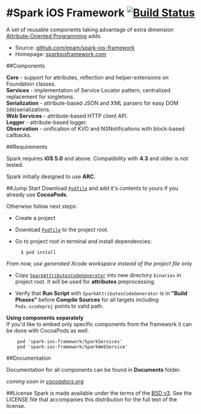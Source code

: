 #Spark iOS Framework [![Build Status](https://magnum.travis-ci.com/epam/spark-ios-framework.png?token=o3R2wxGct9xoZkZhni3K&branch=dev)](https://magnum.travis-ci.com/epam/spark-ios-framework)
===================
A set of reusable components taking advantage of extra dimension [Attribute-Oriented Programming](https://en.wikipedia.org/wiki/Attribute-oriented_programming) adds.

* Source: [github.com/epam/spark-ios-framework](github.com/epam/spark-ios-framework)
* Homepage: [sparkiosframework.com](http://sparkiosframework.com)


##Components

**Core** - support for attributes, reflection and helper-extensions on Foundation classes.  
**Services** - implementation of Service Locator pattern, centralized replacement for singletons.  
**Serialization** - attribute-based JSON and XML parsers for easy DOM (de)serializations.  
**Web Services** - attribute-based HTTP client API.  
**Logger** - attribute-based logger.  
**Observation** - unification of KVO and NSNotifications with block-based callbacks.  

##Requirements

Spark requires **iOS 5.0** and above. Compatibility with **4.3** and older is not tested.

Spark initially designed to use **ARC**. 

##Jump Start
Download [`Podfile`](https://github.com/epam/spark-ios-framework/tree/dev/Cocoapods/Podfile) and add it's contents to yours if you already use **CocoaPods**.

Otherwise follow next steps:

* Create a project
* Download [`Podfile`](https://github.com/epam/spark-ios-framework/tree/dev/Cocoapods/Podfile) to the project root.

* Go to project root in terminal and install dependencies:

        $ pod install

*From now, use generated Xcode workspace instead of the project file only*
 
* Copy [`SparkAttributesCodeGenerator`](https://github.com/epam/spark-ios-framework/tree/master/tools/binaries) into new directory `binaries` in project root. It will be used for **attributes** preprocessing.

* Verify that **Run Script** with `SparkAttributesCodeGenerator` is in **"Build Phases"** before **Compile Sources** for all targets including `Pods.xcodeproj` points to valid path.

**Using components separately**  
If you'd like to embed only specific components from the framework it can be done with CocoaPods as well.

        pod 'spark-ios-framework/SparkServices'
        pod 'spark-ios-framework/SparkWebService'
        
##Documentation

Documentation for all components can be found in **Documents** folder.

_coming soon in [cocoadocs.org](http://cocoadocs.org)_

##License
Spark is made available under the terms of the [BSD v3](http://opensource.org/licenses/BSD-3-Clause). See the LICENSE file that accompanies this distribution for the full text of the license.
